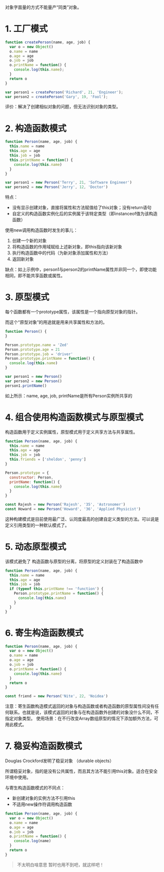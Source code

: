 对象字面量的方式不能量产“同类”对象。

# 1. 工厂模式

```js
function createPerson(name, age, job) {
  var o = new Object()
  o.name = name
  o.age = age
  o.job = job
  o.printName = function() {
    console.log(this.name);
  }
  return o
}

var person1 = createPerson('Richard', 21, 'Engineer');
var person2 = createPerson('Gary', 19, 'Fool');
```

评价：解决了创建相似对象的问题，但无法识别对象的类型。

# 2. 构造函数模式

```js
function Person(name, age, job) {
  this.name = name
  this.age = age
  this.job = job
  this.printName = function() {
    console.log(this.name)
  }
}

var person1 = new Person('Terry', 21, 'Software Engineer')
var person2 = new Person('Jerry', 12, 'Doctor')
```

特点：

- 没有显示创建对象，直接将属性和方法赋值给了this对象；没有return语句
- 自定义的构造函数实例化后的实例属于该特定类型（即instanceof值为该构造函数）

使用new调用构造函数时发生的事儿：

1. 创建一个新的对象
2. 将构造函数的作用域赋给上述新对象，即this指向该新对象
3. 执行构造函数中的代码（为新对象添加属性和方法）
4. 返回新对象

缺点：如上示例中，person1与person2的printName属性并非同一个，即使功能相同，即不能共享函数或属性。

# 3. 原型模式

每个函数都有一个prototype属性，该属性是一个指向原型对象的指针。

而这个“原型对象”的用途就是用来共享属性和方法的。

```js
function Person() {
}

Person.prototype.name = 'Zed'
Person.prototype.age = 21
Person.prototype.job = 'driver'
Person.prototype.printName = function() {
  console.log(this.name)
}

var person1 = new Person()
var person2 = new Person()
person1.printName()
```

如上所示：name, age, job, printName是所有Person实例所共享的

# 4. 组合使用构造函数模式与原型模式

构造函数用于定义实例属性，原型模式用于定义共享方法与共享属性。

```js
function Person(name, age, job) {
  this.name = name
  this.age = age
  this.job = job
  this.friends = ['sheldon', 'penny']
}

Person.prototype = {
  constructor: Person,
  printName: function() {
    console.log(this.name)
  }
}

const Rajesh = new Person('Rajesh', '35', 'Astronomer')
const Howard = new Person('Howard', '36', 'Applied Physicist')
```

这种构建模式是目前使用最广泛、认同度最高的创建自定义类型的方法。可以说是定义引用类型的一种默认模式了。

# 5. 动态原型模式

该模式避免了 构造函数与原型的分离，将原型的定义封装在了构造函数中

```js
function Person(name, age, job) {
  this.name = name
  this.age = age
  this.job = job
  if (typeof this.printName !== 'function') {
    Person.prototype.printName = function() {
      console.log(this.name)
    }
  }
}
```

# 6. 寄生构造函数模式

```js
function Person(name, age, job) {
  var o = new Object()
  o.name = name
  o.age = age
  o.job = job
  o.printName = function() {
    console.log(this.name)
  }
  return o
}

const friend = new Person('Nite', 22, 'Noidea')
```

注意：寄生函数构造模式返回的对象与构造函数或者构造函数的原型属性间没有任何联系。也就是说，该模式返回的对象与在构造函数外创建的对象没什么不同，不指定对象类型。
使用场景：在不行改变Array数组原型的情况下添加额外方法，可用此模式。

# 7. 稳妥构造函数模式

Douglas Crockford发明了稳妥对象 （durable objects）

所谓稳妥对象，指的是没有公共属性，而且其方法不能引用this对象。适合在安全环境中使用。

与寄生构造函数模式的不同点：

- 新创建对象的实例方法不引用this
- 不适用new操作符调用构造函数

```js
function Person(name, age, job) {
  var o = new Object()
  o.name = name
  o.age = age
  o.job = job
  o.printName = function() {
    console.log(name)
  }
  return o
}
```
> 不太明白啥意思 暂时也用不到吧，就这样吧！